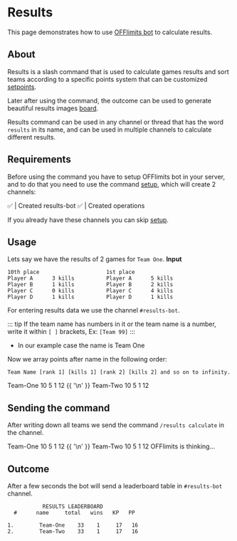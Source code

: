 # Results

This page demonstrates how to use [OFFlimits bot](https://discord.com/oauth2/authorize?client_id=728332591790293044&scope=bot+applications.commands&permissions=268445752&client_id=728332591790293044) to calculate results.

## About

Results is a slash command that is used to calculate games results
and sort teams according to a specific points system that can be
customized [setpoints](/guide/points-system).

Later after using the command, the outcome can be used to generate
beautiful results images [board](/guide/board).

Results command can be used in any channel or thread that has the word `results` in its name, and can be used in multiple channels to calculate different results.

## Requirements

Before using the command you have to setup OFFlimits bot in your
server, and to do that you need to use the command [setup](/guide/setup), which will create 2 channels:

<DiscordMessage :bot="true" profile="bot">
			<template #interactions>
				<DiscordInteraction profile="test" :command="true">setup</DiscordInteraction>
			</template>
✅ | Created <DiscordMention type="channel">results-bot</DiscordMention>
</DiscordMessage>
<DiscordMessage :bot="true" profile="bot">
✅ | Created <DiscordMention type="channel">operations</DiscordMention>
</DiscordMessage>

If you already have these channels you can skip [setup](/guide/setup).

## Usage

Lets say we have the results of 2 games for `Team One`.
**Input**

```txt:no-line-numbers
10th place                     1st place
Player A      3 kills          Player A      5 kills
Player B      1 kills          Player B      2 kills
Player C      0 kills          Player C      4 kills
Player D      1 kills          Player D      1 kills
```

For entering results data we use the channel `#results-bot`.

::: tip
If the team name has numbers in it or the team name is a number, write it within `[ ]` brackets, Ex: `[Team 99]`
:::

- In our example case the name is Team One

Now we array points after name in the following order:

`Team Name [rank 1] [kills 1] [rank 2] [kills 2] and so on to infinity.`

<DiscordMessage profile="test">
<DiscordMarkdown>
Team-One 10 5 1 12
{{ '\n' }}
Team-Two 10 5 1 12
</DiscordMarkdown>
</DiscordMessage>

## Sending the command

After writing down all teams we send the command `/results calculate` in the channel.

<DiscordMessage profile="test" >
<DiscordMarkdown>
Team-One 10 5 1 12
{{ '\n' }}
Team-Two 10 5 1 12
</DiscordMarkdown>
</DiscordMessage>
<DiscordMessage :bot="true" profile="bot">
			<template #interactions>
				<DiscordInteraction profile="test" :ephemeral="true" :command="true">results</DiscordInteraction>
			</template>
			OFFlimits is thinking...
		</DiscordMessage>

## Outcome

After a few seconds the bot will send a leaderboard table in `#results-bot` channel.

<DiscordMessage :bot="true" profile="bot">
			<template #interactions>
				<DiscordInteraction profile="test" :ephemeral="true" :command="true">results</DiscordInteraction>
			</template>
			
```txt:no-line-numbers
           RESULTS LEADERBOARD
  #      name     total   wins   KP   PP

1.        Team-One    33    1     17   16
2.        Team-Two    33    1     17   16

```
</DiscordMessage>
